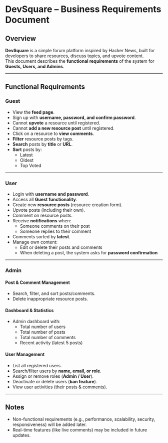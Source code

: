# DevSquare – Business Requirements Document  

## Overview  
**DevSquare** is a simple forum platform inspired by Hacker News, built for developers to share resources, discuss topics, and upvote content.  
This document describes the **functional requirements** of the system for **Guests, Users, and Admins**.  

---

## Functional Requirements  

### Guest  
- View the **feed page**.  
- Sign up with **username, password, and confirm password**.  
- Cannot **upvote** a resource until registered.  
- Cannot **add a new resource post** until registered.  
- Click on a resource to **view comments**.  
- **Filter** resource posts by tags.  
- **Search** posts by **title** or **URL**.  
- **Sort** posts by:  
  - Latest  
  - Oldest  
  - Top Voted  

---

### User  
- Login with **username and password**.  
- Access all **Guest functionality**.  
- Create new **resource posts** (resource creation form).  
- Upvote posts (including their own).  
- Comment on resource posts.  
- Receive **notifications** when:  
  - Someone comments on their post  
  - Someone replies to their comment  
- Comments sorted by **latest**.  
- Manage own content:  
  - Edit or delete their posts and comments  
  - When deleting a post, the system asks for **password confirmation**  

---

### Admin  

#### Post & Comment Management  
- Search, filter, and sort posts/comments.  
- Delete inappropriate resource posts.  

#### Dashboard & Statistics  
- Admin dashboard with:  
  - Total number of users  
  - Total number of posts  
  - Total number of comments  
  - Recent activity (latest 5 posts)  

#### User Management  
- List all registered users.  
- Search/filter users by **name, email, or role**.  
- Assign or remove roles (**Admin / User**).  
- Deactivate or delete users (**ban feature**).  
- View user activities (their posts & comments).  

---

## Notes  
- Non-functional requirements (e.g., performance, scalability, security, responsiveness) will be added later.  
- Real-time features (like live comments) may be included in future updates.  
